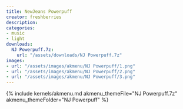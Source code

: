 ```yaml
---
title: NewJeans Powerpuff
creator: freshberries
description: 
categories:
- music
- light
downloads:
  NJ Powerpuff.7z:
    url: "/assets/downloads/NJ Powerpuff.7z"
images:
- url: "/assets/images/akmenu/NJ Powerpuff/1.png"
- url: "/assets/images/akmenu/NJ Powerpuff/2.png"
- url: "/assets/images/akmenu/NJ Powerpuff/3.png"
---
```


{% include kernels/akmenu.md akmenu_themeFile="NJ Powerpuff.7z" akmenu_themeFolder="NJ Powerpuff" %}

